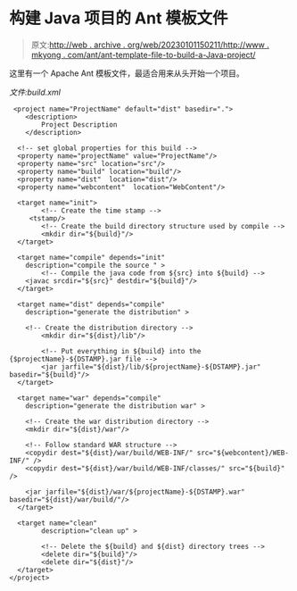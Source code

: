# 构建 Java 项目的 Ant 模板文件

> 原文:[http://web . archive . org/web/20230101150211/http://www . mkyong . com/ant/ant-template-file-to-build-a-Java-project/](http://web.archive.org/web/20230101150211/http://www.mkyong.com/ant/ant-template-file-to-build-a-java-project/)

这里有一个 Apache Ant 模板文件，最适合用来从头开始一个项目。

*文件:build.xml*

```
 <project name="ProjectName" default="dist" basedir=".">
    <description>
        Project Description
    </description>

  <!-- set global properties for this build -->
  <property name="projectName" value="ProjectName"/>
  <property name="src" location="src"/>
  <property name="build" location="build"/>
  <property name="dist"  location="dist"/>
  <property name="webcontent"  location="WebContent"/>

  <target name="init">
    	<!-- Create the time stamp -->
   	 <tstamp/>
    	<!-- Create the build directory structure used by compile -->
    	<mkdir dir="${build}"/>
  </target>

  <target name="compile" depends="init"
  	description="compile the source " >
    	<!-- Compile the java code from ${src} into ${build} -->
   	<javac srcdir="${src}" destdir="${build}"/>
  </target>

  <target name="dist" depends="compile"
  	description="generate the distribution" >

  	<!-- Create the distribution directory -->
    	<mkdir dir="${dist}/lib"/>

    	<!-- Put everything in ${build} into the {$projectName}-${DSTAMP}.jar file -->
    	<jar jarfile="${dist}/lib/${projectName}-${DSTAMP}.jar" basedir="${build}"/>
  </target>

  <target name="war" depends="compile"
  	description="generate the distribution war" >

	<!-- Create the war distribution directory -->
  	<mkdir dir="${dist}/war"/>

  	<!-- Follow standard WAR structure -->
  	<copydir dest="${dist}/war/build/WEB-INF/" src="${webcontent}/WEB-INF/" />
  	<copydir dest="${dist}/war/build/WEB-INF/classes/" src="${build}" />

	<jar jarfile="${dist}/war/${projectName}-${DSTAMP}.war" basedir="${dist}/war/build/"/>
  </target>

  <target name="clean"
    	description="clean up" >

    	<!-- Delete the ${build} and ${dist} directory trees -->
    	<delete dir="${build}"/>
    	<delete dir="${dist}"/>
  </target>
</project> 
```

<input type="hidden" id="mkyong-current-postId" value="7819">
